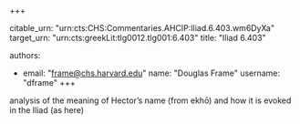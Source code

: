 +++


citable_urn: "urn:cts:CHS:Commentaries.AHCIP:Iliad.6.403.wm6DyXa"
target_urn: "urn:cts:greekLit:tlg0012.tlg001:6.403"
title: "Iliad 6.403"

authors:
- email: "frame@chs.harvard.edu"
  name: "Douglas Frame"
  username: "dframe"
+++

<p>analysis of the meaning of Hector’s name (from ekhō) and how it is evoked in the Iliad (as here)</p>